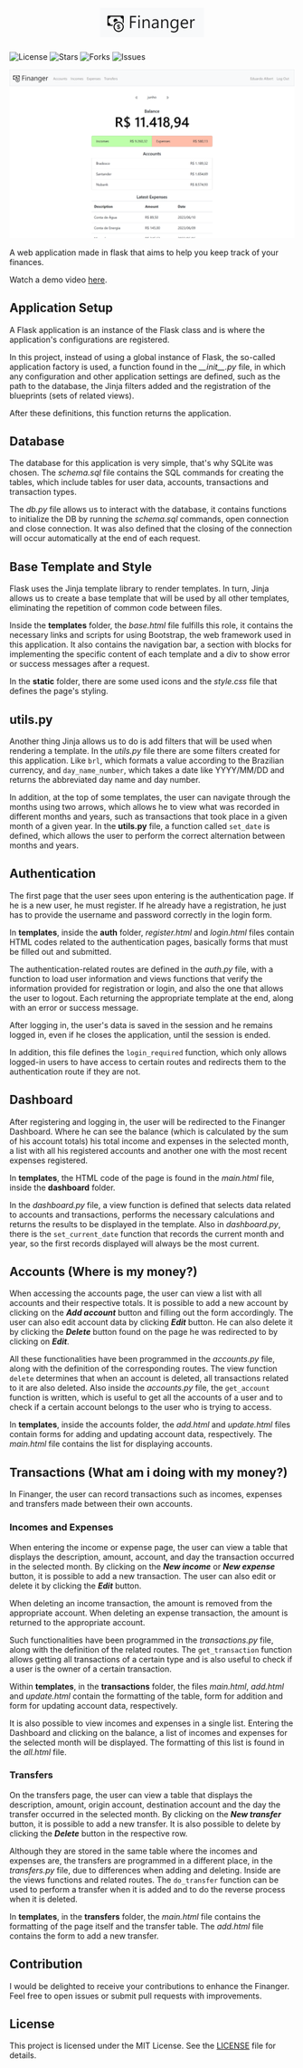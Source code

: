 <h1 align="center">
    <img src=".github/logo.png">
</h1>

![License](https://img.shields.io/github/license/EduardoAlbert/finanger)
![Stars](https://img.shields.io/github/stars/EduardoAlbert/finanger)
![Forks](https://img.shields.io/github/forks/EduardoAlbert/finanger)
![Issues](https://img.shields.io/github/issues/EduardoAlbert/finanger)

[![Screenshot](.github/dashboard.png)](https://youtu.be/0eIWzRdFcVo)

A web application made in flask that aims to help you keep track of your finances.

Watch a demo video [here](https://youtu.be/0eIWzRdFcVo).

## Application Setup
A Flask application is an instance of the Flask class and is where the application's configurations are registered.

In this project, instead of using a global instance of Flask, the so-called application factory is used, a function found in the *\_\_init\_\_.py* file, in which any configuration and other application settings are defined, such as the path to the database, the Jinja filters added and the registration of the blueprints (sets of related views).

After these definitions, this function returns the application.

## Database
The database for this application is very simple, that's why SQLite was chosen. The *schema.sql* file contains the SQL commands for creating the tables, which include tables for user data, accounts, transactions and transaction types.

The *db.py* file allows us to interact with the database, it contains functions to initialize the DB by running the *schema.sql* commands, open connection and close connection. It was also defined that the closing of the connection will occur automatically at the end of each request.

## Base Template and Style
Flask uses the Jinja template library to render templates. In turn, Jinja allows us to create a base template that will be used by all other templates, eliminating the repetition of common code between files.

Inside the **templates** folder, the *base.html* file fulfills this role, it contains the necessary links and scripts for using Bootstrap, the web framework used in this application. It also contains the navigation bar, a section with blocks for implementing the specific content of each template and a div to show error or success messages after a request.

In the **static** folder, there are some used icons and the *style.css* file that defines the page's styling.

## utils.py
Another thing Jinja allows us to do is add filters that will be used when rendering a template. In the *utils.py* file there are some filters created for this application. Like `brl`, which formats a value according to the Brazilian currency, and `day_name_number`, which takes a date like YYYY/MM/DD and returns the abbreviated day name and day number.

In addition, at the top of some templates, the user can navigate through the months using two arrows, which allows he to view what was recorded in different months and years, such as transactions that took place in a given month of a given year. In the **utils.py** file, a function called `set_date` is defined, which allows the user to perform the correct alternation between months and years.

## Authentication
The first page that the user sees upon entering is the authentication page. If he is a new user, he must register. If he already have a registration, he just has to provide the username and password correctly in the login form.

In **templates**, inside the **auth** folder, *register.html* and *login.html* files contain HTML codes related to the authentication pages, basically forms that must be filled out and submitted.

The authentication-related routes are defined in the *auth.py* file, with a function to load user information and views functions that verify the information provided for registration or login, and also the one that allows the user to logout. Each returning the appropriate template at the end, along with an error or success message.

After logging in, the user's data is saved in the session and he remains logged in, even if he closes the application, until the session is ended.

In addition, this file defines the `login_required` function, which only allows logged-in users to have access to certain routes and redirects them to the authentication route if they are not.

## Dashboard
After registering and logging in, the user will be redirected to the Finanger Dashboard. Where he can see the balance (which is calculated by the sum of his account totals) his total income and expenses in the selected month, a list with all his registered accounts and another one with the most recent expenses registered.

In **templates**, the HTML code of the page is found in the *main.html* file, inside the **dashboard** folder.

In the *dashboard.py* file, a view function is defined that selects data related to accounts and transactions, performs the necessary calculations and returns the results to be displayed in the template. Also in *dashboard.py*, there is the `set_current_date` function that records the current month and year, so the first records displayed will always be the most current.

## Accounts (Where is my money?)
When accessing the accounts page, the user can view a list with all accounts and their respective totals. It is possible to add a new account by clicking on the ***Add account*** button and filling out the form accordingly. The user can also edit account data by clicking ***Edit*** button. He can also delete it by clicking the ***Delete*** button found on the page he was redirected to by clicking on ***Edit***.

All these functionalities have been programmed in the *accounts.py* file, along with the definition of the corresponding routes. The view function `delete` determines that when an account is deleted, all transactions related to it are also deleted. Also inside the *accounts.py* file, the `get_account` function is written, which is useful to get all the accounts of a user and to check if a certain account belongs to the user who is trying to access.

In **templates**, inside the accounts folder, the *add.html* and *update.html* files contain forms for adding and updating account data, respectively. The *main.html* file contains the list for displaying accounts.

## Transactions (What am i doing with my money?)
In Finanger, the user can record transactions such as incomes, expenses and transfers made between their own accounts.

### Incomes and Expenses
When entering the income or expense page, the user can view a table that displays the description, amount, account, and day the transaction occurred in the selected month. By clicking on the ***New income*** or ***New expense*** button, it is possible to add a new transaction. The user can also edit or delete it by clicking the ***Edit*** button.

When deleting an income transaction, the amount is removed from the appropriate account. When deleting an expense transaction, the amount is returned to the appropriate account.

Such functionalities have been programmed in the *transactions.py* file, along with the definition of the related routes. The `get_transaction` function allows getting all transactions of a certain type and is also useful to check if a user is the owner of a certain transaction.

Within **templates**, in the **transactions** folder, the files *main.html*, *add.html* and *update.html* contain the formatting of the table, form for addition and form for updating account data, respectively.

It is also possible to view incomes and expenses in a single list. Entering the Dashboard and clicking on the balance, a list of incomes and expenses for the selected month will be displayed. The formatting of this list is found in the *all.html* file.

### Transfers
On the transfers page, the user can view a table that displays the description, amount, origin account, destination account and the day the transfer occurred in the selected month. By clicking on the ***New transfer*** button, it is possible to add a new transfer. It is also possible to delete by clicking the ***Delete*** button in the respective row.

Although they are stored in the same table where the incomes and expenses are, the transfers are programmed in a different place, in the *transfers.py* file, due to differences when adding and deleting. Inside are the views functions and related routes. The `do_transfer` function can be used to perform a transfer when it is added and to do the reverse process when it is deleted.

In **templates**, in the **transfers** folder, the *main.html* file contains the formatting of the page itself and the transfer table. The *add.html* file contains the form to add a new transfer.

## Contribution

I would be delighted to receive your contributions to enhance the Finanger. Feel free to open issues or submit pull requests with improvements.

## License

This project is licensed under the MIT License. See the [LICENSE](LICENSE) file for details.
